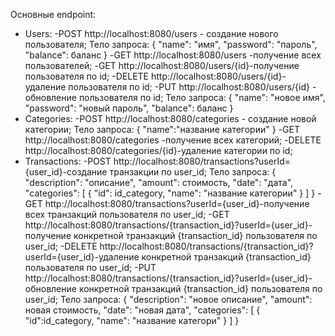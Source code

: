Основные endpoint:
- Users:
    -POST http://localhost:8080/users - создание нового пользователя;
Тело запроса:
{
    "name": "имя",
    "password": "пароль",
    "balance": баланс
}
    -GET http://localhost:8080/users -получение всех пользователей;
    -GET http://localhost:8080/users/{id}-получение пользователя по id;
    -DELETE http://localhost:8080/users/{id}-удаление пользователя по id;
    -PUT http://localhost:8080/users/{id} - обновление пользователя по id;
Тело запроса:
{
    "name": "новое имя",
    "password": "новый пароль",
    "balance": баланс
}
- Categories:
    -POST http://localhost:8080/categories - создание новой категории;
Тело запроса:
{
    "name":"название категории"
}
    -GET http://localhost:8080/categories -получение всех категорий;
    -DELETE http://localhost:8080/categories/{id}-удаление категории по id;
- Transactions:
    -POST http://localhost:8080/transactions?userId={user_id}-создание транзакции по user_id;
Тело запроса:
{
    "description": "описание",
    "amount": стоимость,
    "date": "дата",
    "categories": [
        {
            "id": id_category,
            "name": "название категории"
     }
    ]
}
    -GET http://localhost:8080/transactions?userId={user_id}-получение всех транзакций пользователя по user_id;
    -GET http://localhost:8080/transactions/{transaction_id}?userId={user_id}-получение конкретной транзакций {transaction_id} пользователя по user_id;
    -DELETE http://localhost:8080/transactions/{transaction_id}?userId={user_id}-удаление конкретной транзакций {transaction_id} пользователя по user_id;
    -PUT http://localhost:8080/transactions/{transaction_id}?userId={user_id}-обновление конкретной транзакций {transaction_id} пользователя по user_id;
Тело запроса:
{
    "description": "новое описание",
    "amount": новая стоимость,
    "date": "новая дата",
    "categories": [
        {
            "id":id_category,
            "name": "название категори"
        }
    ]
}
